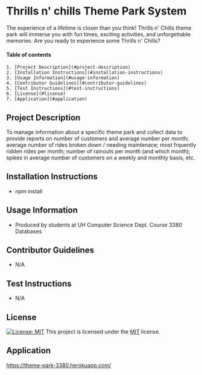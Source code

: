 # Thrills n' chills Theme Park System

The experience of a lifetime is closer than you think! Thrills n' Chills theme park will immerse you with fun times, exciting activities, and unforgettable memories. Are you ready to experience some Thrills n' Chills?

#### Table of contents

    1. [Project Description](#project-description)
    2. [Installation Instructions](#installation-instructions)
    3. [Usage Information](#usage-information)
    4. [Contributor Guidelines](#contributor-guidelines)
    5. [Test Instructions](#test-instructions)
    6. [License](#license)
    7. [Application](#application)

## Project Description
To manage information about a specific theme park and collect data to provide reports on number of customers and average number per month; average number of rides broken down / needing maintenace; most frquently ridden rides per month; number of rainouts per month (and which month); spikes in average number of customers on a weekly and monthly basis, etc.

    
## Installation Instructions
* npm install
    
## Usage Information
* Produced by students at UH Computer Science Dept. Course 3380 Databases
    
## Contributor Guidelines
* N/A
    
## Test Instructions
* N/A
    
## License 

[![License: MIT](https://img.shields.io/badge/License-MIT-yellow.svg)](https://opensource.org/licenses/MIT) This project is licensed under the [MIT](https://opensource.org/licenses/MIT) license.
    
## Application 

https://theme-park-3380.herokuapp.com/